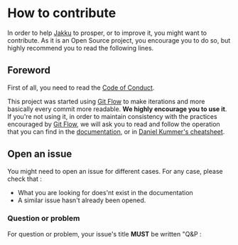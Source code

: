 # How to contribute

In order to help [Jakku](https://github.com/Mykapo/Jakku) to prosper, or to improve it, you might want to contribute. As it is an Open Source project, you encourage you to do so, but highly recommend you to read the following lines.

## Foreword

First of all, you need to read the [Code of Conduct](./code-of-conduct.md).

This project was started using [Git Flow](https://github.com/nvie/gitflow) to make iterations and more basically every commit more readable. **We highly encourage you to use it**. If you're not using it, in order to maintain consistency with the practices encouraged by [Git Flow](https://github.com/nvie/gitflow), we will ask you to read and follow the operation that you can find in the [documentation](https://github.com/nvie/gitflow), or in [Daniel Kummer's cheatsheet](https://danielkummer.github.io/git-flow-cheatsheet/).

## Open an issue

You might need to open an issue for different cases. For any case, please check that :
* What you are looking for does'nt exist in the documentation 
* A similar issue hasn't already been opened.

### Question or problem

For question or problem, your issue's title **MUST** be written "Q&P : <title of your question>". We would love to help you as soon as we could. In order to do so, you might help us helping you. [StackOverflow](https://stackoverflow.com/) as a very good documentation about [how to ask a question](https://stackoverflow.com/help/how-to-ask).

To summarize it, the title must be relevant, you should detail what you have tried to solve it, and if you find an answer before someone helps you find it, it will be very appreciated if you could explain what is the solution found. Working like this really helps avoiding duplicates as it can also help someone else can have the same problem.

### Bug found

If you found a bug, your issue's title **MUST** be written "BUG : <title of your issue>". In the issue itself, you should specify the version of **Jakku** you are using, your environment (anything relevant to help us reproduce the bug), and write a small paragraph that explain how to reproduce the bug. In a "best-case scenario", if you know how to fix the bug, feel free to [submit a pull request](#Submit-a-pull-request) to correct the bug.

### Proposing a new feature

If you want to propose a new feature, your issue's title **MUST** be written "FEATURE : <title of the feature>". A good description of what the feature should be, and why/how it would serve the project will help us understand it well, and implement it as close as possible as you need it.

Of course you can [submit a pull request](#Submit-a-pull-request) that implements it, but you must be aware of few things, especially if the new feature implies visual elements. As user experience is fundamental in any product that aims to be used by at least one person, a few rules can allow your feature to be part of **Jakku** instead of something weird inside of it. After, of course, reading all the technical documentation, you must preserve an UI coherence. As we sincerely trust your will of making **Jakku** better, we want you to make sure that your feature make its usage greater or at least not less easy.

## Submit a pull request

The time you spend coding for this project is all the more precious as open source depends on contributions. In order to your time, we would really appreciate if you could verify if any other developer isn't fixing the same bug or implementing the same feature. Also note that for each pull request, there **MUST** be an issue opened. Pull requests **won't be accepted** if they don't refer to a specific issue.

### Coding Rules

To ensure consistency throughout the source code, keep these rules in mind as you are working:

* All features or bug fixes must be tested by one or more specs (unit-tests).
* All methods must be documented, that includes a short description, all parameters with their type (and description if needed), and return type
* We follow [PHP Standards Recommendations](https://www.php-fig.org/psr/). 

### Commit message guideline

Each commit message consists of a header, a body and a footer. The header has a special format that includes a type, a scope and a subject:

```
<type>(<scope>): <subject>
<BLANK LINE>
<body>
<BLANK LINE>
<footer>
```
The header is mandatory and the scope of the header is optional.

Any line of the commit message cannot be longer 100 characters! This allows the message to be easier to read on GitHub as well as in various git tools.

#### Subject

The subject contains succinct description of the change:

* use the imperative, present tense: "change" not "changed" nor "changes"
* don't capitalize first letter
* no dot (.) at the end

#### Body

Just as in the subject, use the imperative, present tense: "change" not "changed" nor "changes". The body should include the motivation for the change and contrast this with previous behavior.

#### Footer

The footer should contain any information about Breaking Changes and is also the place to reference GitHub issues that this commit Closes.

Breaking Changes should start with the word BREAKING CHANGE: with a space or two newlines. The rest of the commit message is then used for this.

## Important

You may have found the greatest feature ever made, coded it in the best way possible, but Mykapo and any of the owner of the organization are the only ones able to validate anything 
